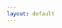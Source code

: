 ```yaml
---
layout: default
---
```


<script type="text/javascript">window.location.replace="http://staff.ustc.edu.cn/~dongheng/";</script>
